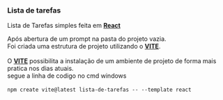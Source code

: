 ### Lista de tarefas
Lista de Tarefas simples feita em [**React**](https://react.dev/)

Após abertura de um prompt na pasta do projeto vazia.</br> 
Foi criada uma estrutura de projeto utilizando o [**VITE**](https://vitejs.dev/).</br>
</br>
O [**VITE**](https://vitejs.dev/) possibilita a instalação de um ambiente de projeto de forma mais pratica nos dias atuais.</br>
segue a linha de codigo no cmd windows</br>
</br>
`npm create vite@latest lista-de-tarefas -- --template react`
</br>
